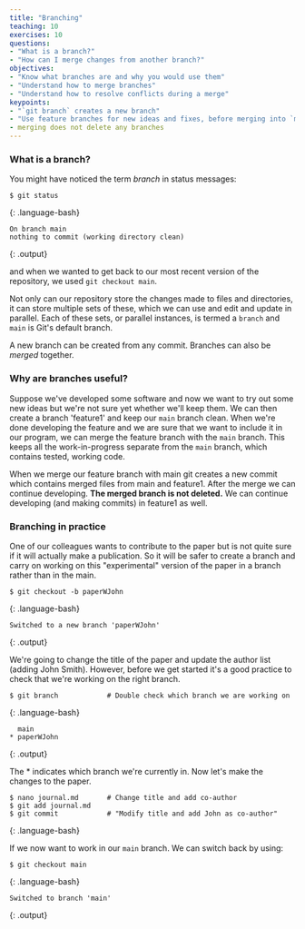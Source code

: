 ```yaml
---
title: "Branching"
teaching: 10
exercises: 10
questions:
- "What is a branch?"
- "How can I merge changes from another branch?"
objectives:
- "Know what branches are and why you would use them"
- "Understand how to merge branches"
- "Understand how to resolve conflicts during a merge"
keypoints:
- "`git branch` creates a new branch"
- "Use feature branches for new ideas and fixes, before merging into `main`"
- merging does not delete any branches
---
```


### What is a branch?

You might have noticed the term *branch* in status messages:

~~~
$ git status
~~~
{: .language-bash}
~~~
On branch main
nothing to commit (working directory clean)
~~~
{: .output}

and when we wanted to get back to our most recent version of the repository, we
used `git checkout main`.

Not only can our repository store the changes made to files and directories, it
can store multiple sets of these, which we can use and edit and update in
parallel. Each of these sets, or parallel instances, is termed a `branch` and
`main` is Git's default branch.

A new branch can be created from any commit. Branches can also be *merged*
together.

### Why are branches useful?
Suppose we've developed some software and now we want to
try out some new ideas but we're not sure yet whether we'll keep them. We
can then create a branch 'feature1' and keep our `main` branch clean. When
we're done developing the feature and we are sure that we want to include it
in our program, we can merge the feature branch with the `main` branch.
This keeps all the work-in-progress separate from the `main` branch, which
contains tested, working code.

When we merge our feature branch with main git creates a new commit which
contains merged files from main and feature1. After the merge we can continue
developing. **The merged branch is not deleted.** We can continue developing (and
making commits) in feature1 as well.


### Branching in practice

One of our colleagues wants to contribute to the paper but is not quite sure
if it will actually make a publication. So it will be safer to create a branch
and carry on working on this "experimental" version of the paper in a branch
rather than in the main.

~~~
$ git checkout -b paperWJohn
~~~
{: .language-bash}
~~~
Switched to a new branch 'paperWJohn'
~~~
{: .output}

We're going to change the title of the paper and update the author list (adding John Smith).
However, before we get started it's a good practice to check that we're working
on the right branch.

~~~
$ git branch			# Double check which branch we are working on
~~~
{: .language-bash}
~~~
  main
* paperWJohn
~~~
{: .output}

The * indicates which branch we're currently in. Now let's make the changes to the paper.

~~~
$ nano journal.md		# Change title and add co-author
$ git add journal.md
$ git commit			# "Modify title and add John as co-author"
~~~
{: .language-bash}

If we now want to work in our `main` branch. We can switch back by using:

~~~
$ git checkout main
~~~
{: .language-bash}
~~~
Switched to branch 'main'
~~~
{: .output}
